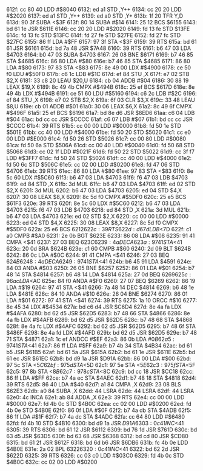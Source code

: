 612f: cc 80 40  LDD    #$8040
6132: ed a1     STD    ,Y++
6134: cc 20 20  LDD    #$2020
6137: ed a1     STD    ,Y++
6139: ed a0     STD    ,Y+
613b: 1f 20     TFR    Y,D
613d: 90 3f     SUBA   <$3F
613f: 80 14     SUBA   #$14
6141: 25 12     BCS    $6155
6143: bd 61 1e  JSR    $611E
6146: cc 20 20  LDD    #$2020
6149: fd 13 fe  STD    $13FE
614c: fd 13 fc  STD    $13FC
614f: fd 27 fe  STD    $27FE
6152: fd 27 fc  STD    $27FC
6155: 86 ff     LDA    #$FF
6157: 97 3f     STA    <$3F
6159: 39        RTS
615a: bd 61 61  JSR    $6161
615d: bd 7a 48  JSR    $7A48
6160: 39        RTS
6161: b6 47 03  LDA    $4703
6164: b0 47 03  SUBA   $4703
6167: 26 08     BNE    $6171
6169: b7 46 85  STA    $4685
616c: 86 80     LDA    #$80
616e: b7 46 85  STA    $4685
6171: 86 80     LDA    #$80
6173: 97 83     STA    <$83
6175: 8e 49 00  LDX    #$4900
6178: ce 50 f0  LDU    #$50F0
617b: c6 1c     LDB    #$1C
617d: ef 84     STU    ,X
617f: e7 02     STB    $2,X
6181: 33 c8 20  LEAU   $20,U
6184: cb 04     ADDB   #$04
6186: 30 88 19  LEAX   $19,X
6189: 8c 49 4b  CMPX   #$494B
618c: 25 ef     BCS    $617D
618e: 8e 49 4b  LDX    #$494B
6191: ce 51 60  LDU    #$5160
6194: c6 2c     LDB    #$2C
6196: ef 84     STU    ,X
6198: e7 02     STB    $2,X
619a: 6f 03     CLR    $3,X
619c: 33 48     LEAU   $8,U
619e: cb 01     ADDB   #$01
61a0: 30 06     LEAX   $6,X
61a2: 8c 49 6f  CMPX   #$496F
61a5: 25 ef     BCS    $6196
61a7: bd 8e d6  JSR    $8ED6
61aa: c6 04     LDB    #$04
61ac: bd cc cc  JSR    $CCCC
61af: c6 07     LDB    #$07
61b1: bd cc cc  JSR    $CCCC
61b4: 39        RTS
61b5: cc 00 00  LDD    #$0000
61b8: fd 50 1e  STD    $501E
61bb: cc 40 00  LDD    #$4000
61be: fd 50 20  STD    $5020
61c1: cc e0 00  LDD    #$E000
61c4: fd 50 26  STD    $5026
61c7: cc 00 80  LDD    #$0080
61ca: fd 50 6a  STD    $506A
61cd: cc 00 40  LDD    #$0040
61d0: fd 50 68  STD    $5068
61d3: cc 02 1f  LDD    #$021F
61d6: fd 50 22  STD    $5022
61d9: cc 3f f7  LDD    #$3FF7
61dc: fd 50 24  STD    $5024
61df: cc 40 00  LDD    #$4000
61e2: fd 50 6c  STD    $506C
61e5: cc 02 00  LDD    #$0200
61e8: fd 47 06  STD    $4706
61eb: 39        RTS
61ec: 86 80     LDA    #$80
61ee: 97 83     STA    <$83
61f0: 8e 5c 60  LDX    #$5C60
61f3: b6 47 03  LDA    $4703
61f6: f6 47 03  LDB    $4703
61f9: ed 84     STD    ,X
61fb: 3d        MUL
61fc: b6 47 03  LDA    $4703
61ff: ed 02     STD    $2,X
6201: 3d        MUL
6202: b6 47 03  LDA    $4703
6205: ed 04     STD    $4,X
6207: 30 08     LEAX   $8,X
6209: 8c 5d f0  CMPX   #$5DF0
620c: 25 e5     BCS    $61F3
620e: 39        RTS
620f: 8e 5c 60  LDX    #$5C60
6212: b6 47 03  LDA    $4703
6215: f6 47 03  LDB    $4703
6218: ed 84     STD    ,X
621a: 3d        MUL
621b: b6 47 03  LDA    $4703
621e: ed 02     STD    $2,X
6220: cc 00 00  LDD    #$0000
6223: ed 04     STD    $4,X
6225: 30 08     LEAX   $8,X
6227: 8c 5d f0  CMPX   #$5DF0
622a: 25 e6     BCS    $6212
622c: 39        RTS
622d: d6 7d     LDB    <$7D
622f: c1 a0     CMPB   #$A0
6231: 2e 0b     BGT    $623E
6233: 86 08     LDA    #$08
6235: 91 41     CMPA   <$41
6237: 27 03     BEQ    $623C
6239: 4a        DECA
623a: 97 41     STA    <$41
623c: 20 0d     BRA    $624B
623e: c1 60     CMPB   #$60
6240: 2d 09     BLT    $624B
6242: 86 0c     LDA    #$0C
6244: 91 41     CMPA   <$41
6246: 27 03     BEQ    $624B
6248: 4a        DECA
6249: 97 41     STA    <$41
624b: b6 45 91  LDA    $4591
624e: 84 03     ANDA   #$03
6250: 26 05     BNE    $6257
6252: 86 01     LDA    #$01
6254: b7 48 14  STA    $4814
6257: b6 48 14  LDA    $4814
625a: 27 0d     BEQ    $6269
625c: 96 ac     LDA    <$AC
625e: 84 f0     ANDA   #$F0
6260: 27 07     BEQ    $6269
6262: 86 19     LDA    #$19
6264: 97 41     STA    <$41
6266: 7a 48 14  DEC    $4814
6269: b6 48 1e  LDA    $481E
626c: 84 10     ANDA   #$10
626e: 26 04     BNE    $6274
6270: 86 01     LDA    #$01
6272: 97 41     STA    <$41
6274: 39        RTS
6275: 1a 10     ORCC   #$10
6277: 8e 45 34  LDX    #$4534
627a: bd c6 d4  JSR    $C6D4
627d: 8e 4a fa  LDX    #$4AFA
6280: bd 62 d5  JSR    $62D5
6283: b7 48 66  STA    $4866
6286: 8e 4a fb  LDX    #$4AFB
6289: bd 62 d5  JSR    $62D5
628c: b7 48 68  STA    $4868
628f: 8e 4a fc  LDX    #$4AFC
6292: bd 62 d5  JSR    $62D5
6295: b7 48 6f  STA    $486F
6298: 8e 4a fd  LDX    #$4AFD
629b: bd 62 d5  JSR    $62D5
629e: b7 48 71  STA    $4871
62a1: 1c ef     ANDCC  #$EF
62a3: 86 0b     LDA    #$0B
62a5: 97 41     STA    <$41
62a7: 86 ff     LDA    #$FF
62a9: b7 4b 34  STA    $4B34
62ac: bd 61 b5  JSR    $61B5
62af: bd 61 5a  JSR    $615A
62b2: bd 61 1e  JSR    $611E
62b5: bd 61 ec  JSR    $61EC
62b8: bd d9 1a  JSR    $D91A
62bb: 86 00     LDA    #$00
62bd: 97 5c     STA    <$5C
62bf: 97 5d     STA    <$5D
62c1: 97 5e     STA    <$5E
62c3: 97 5f     STA    <$5F
62c5: 97 8b     STA    <$8B
62c7: 97 8c     STA    <$8C
62c9: bd cc 18  JSR    $CC18
62cc: 86 ff     LDA    #$FF
62ce: b7 4a ec  STA    $4AEC
62d1: b7 48 18  STA    $4818
62d4: 39        RTS
62d5: 86 40     LDA    #$40
62d7: a1 84     CMPA   ,X
62d9: 23 08     BLS    $62E3
62db: a0 84     SUBA   ,X
62dd: 44        LSRA
62de: 44        LSRA
62df: 44        LSRA
62e0: 4c        INCA
62e1: ab 84     ADDA   ,X
62e3: 39        RTS
62e4: cc 00 00  LDD    #$0000
62e7: fd 4b 0c  STD    $4B0C
62ea: cc 02 00  LDD    #$0200
62ed: fd 4b 0e  STD    $4B0E
62f0: 86 0f     LDA    #$0F
62f2: b7 4a db  STA    $4ADB
62f5: 86 1f     LDA    #$1F
62f7: b7 4a dc  STA    $4ADC
62fa: cc 64 80  LDD    #$6480
62fd: fd 4b 10  STD    $4B10
6300: bd d9 1a  JSR    $D91A
6303: 0c 41     INC    <$41
6305: 39        RTS
6306: bd 61 12  JSR    $6112
6309: bd 76 1d  JSR    $761D
630c: bd 63 d5  JSR    $63D5
630f: bd 63 68  JSR    $6368
6312: bd cd 80  JSR    $CD80
6315: bd 61 2f  JSR    $612F
6318: bd 6d b6  JSR    $6DB6
631b: fc 4b 0e  LDD    $4B0E
631e: 2a 02     BPL    $6322
6320: 0c 41     INC    <$41
6322: bd 62 2d  JSR    $622D
6325: 39        RTS
6326: cc 03 c0  LDD    #$03C0
6329: fd 4b 0c  STD    $4B0C
632c: cc 02 00  LDD    #$0200
